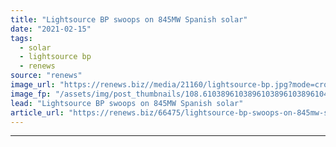 ```yaml
---
title: "Lightsource BP swoops on 845MW Spanish solar"
date: "2021-02-15"
tags: 
  - solar
  - lightsource bp
  - renews
source: "renews"
image_url: "https://renews.biz//media/21160/lightsource-bp.jpg?mode=crop&width=770&heightratio=0.6103896103896103896103896104&slimmage=true"
image_fp: "/assets/img/post_thumbnails/108.6103896103896103896103896104&slimmage=true"
lead: "Lightsource BP swoops on 845MW Spanish solar"
article_url: "https://renews.biz/66475/lightsource-bp-swoops-on-845mw-spanish-solar/"
---
```


---
